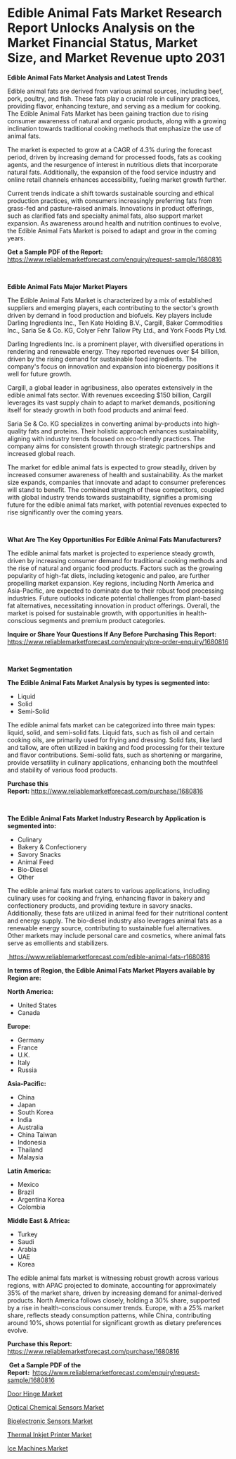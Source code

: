 <p><h1>Edible Animal Fats Market Research Report Unlocks Analysis on the Market Financial Status, Market Size, and Market Revenue upto 2031</h1></p><p><strong>Edible Animal Fats Market Analysis and Latest Trends</strong></p>
<p><p>Edible animal fats are derived from various animal sources, including beef, pork, poultry, and fish. These fats play a crucial role in culinary practices, providing flavor, enhancing texture, and serving as a medium for cooking. The Edible Animal Fats Market has been gaining traction due to rising consumer awareness of natural and organic products, along with a growing inclination towards traditional cooking methods that emphasize the use of animal fats.</p><p>The market is expected to grow at a CAGR of 4.3% during the forecast period, driven by increasing demand for processed foods, fats as cooking agents, and the resurgence of interest in nutritious diets that incorporate natural fats. Additionally, the expansion of the food service industry and online retail channels enhances accessibility, fueling market growth further. </p><p>Current trends indicate a shift towards sustainable sourcing and ethical production practices, with consumers increasingly preferring fats from grass-fed and pasture-raised animals. Innovations in product offerings, such as clarified fats and specialty animal fats, also support market expansion. As awareness around health and nutrition continues to evolve, the Edible Animal Fats Market is poised to adapt and grow in the coming years.</p></p>
<p><strong>Get a Sample PDF of the Report:&nbsp;</strong> <a href="https://www.reliablemarketforecast.com/enquiry/request-sample/1680816?utm_campaign=1435&utm_medium=2&utm_source=Github&utm_content=ia&utm_term=13102024&utm_id=edible-animal-fats">https://www.reliablemarketforecast.com/enquiry/request-sample/1680816</a></p>
<p>&nbsp;</p>
<p><strong>Edible Animal Fats Major Market Players</strong></p>
<p><p>The Edible Animal Fats Market is characterized by a mix of established suppliers and emerging players, each contributing to the sector's growth driven by demand in food production and biofuels. Key players include Darling Ingredients Inc., Ten Kate Holding B.V., Cargill, Baker Commodities Inc., Saria Se & Co. KG, Colyer Fehr Tallow Pty Ltd., and York Foods Pty Ltd.</p><p>Darling Ingredients Inc. is a prominent player, with diversified operations in rendering and renewable energy. They reported revenues over $4 billion, driven by the rising demand for sustainable food ingredients. The company's focus on innovation and expansion into bioenergy positions it well for future growth.</p><p>Cargill, a global leader in agribusiness, also operates extensively in the edible animal fats sector. With revenues exceeding $150 billion, Cargill leverages its vast supply chain to adapt to market demands, positioning itself for steady growth in both food products and animal feed.</p><p>Saria Se & Co. KG specializes in converting animal by-products into high-quality fats and proteins. Their holistic approach enhances sustainability, aligning with industry trends focused on eco-friendly practices. The company aims for consistent growth through strategic partnerships and increased global reach.</p><p>The market for edible animal fats is expected to grow steadily, driven by increased consumer awareness of health and sustainability. As the market size expands, companies that innovate and adapt to consumer preferences will stand to benefit. The combined strength of these competitors, coupled with global industry trends towards sustainability, signifies a promising future for the edible animal fats market, with potential revenues expected to rise significantly over the coming years.</p></p>
<p>&nbsp;</p>
<p><strong>What Are The Key Opportunities For Edible Animal Fats Manufacturers?</strong></p>
<p><p>The edible animal fats market is projected to experience steady growth, driven by increasing consumer demand for traditional cooking methods and the rise of natural and organic food products. Factors such as the growing popularity of high-fat diets, including ketogenic and paleo, are further propelling market expansion. Key regions, including North America and Asia-Pacific, are expected to dominate due to their robust food processing industries. Future outlooks indicate potential challenges from plant-based fat alternatives, necessitating innovation in product offerings. Overall, the market is poised for sustainable growth, with opportunities in health-conscious segments and premium product categories.</p></p>
<p><strong>Inquire or Share Your Questions If Any Before Purchasing This Report:</strong> <a href="https://www.reliablemarketforecast.com/enquiry/pre-order-enquiry/1680816?utm_campaign=1435&utm_medium=2&utm_source=Github&utm_content=ia&utm_term=13102024&utm_id=edible-animal-fats">https://www.reliablemarketforecast.com/enquiry/pre-order-enquiry/1680816</a></p>
<p>&nbsp;</p>
<p><strong>Market Segmentation</strong></p>
<p><strong>The Edible Animal Fats Market Analysis by types is segmented into:</strong></p>
<p><ul><li>Liquid</li><li>Solid</li><li>Semi-Solid</li></ul></p>
<p><p>The edible animal fats market can be categorized into three main types: liquid, solid, and semi-solid fats. Liquid fats, such as fish oil and certain cooking oils, are primarily used for frying and dressing. Solid fats, like lard and tallow, are often utilized in baking and food processing for their texture and flavor contributions. Semi-solid fats, such as shortening or margarine, provide versatility in culinary applications, enhancing both the mouthfeel and stability of various food products.</p></p>
<p><strong>Purchase this Report:&nbsp;</strong><a href="https://www.reliablemarketforecast.com/purchase/1680816?utm_campaign=1435&utm_medium=2&utm_source=Github&utm_content=ia&utm_term=13102024&utm_id=edible-animal-fats">https://www.reliablemarketforecast.com/purchase/1680816</a></p>
<p>&nbsp;</p>
<p><strong>The Edible Animal Fats Market Industry Research by Application is segmented into:</strong></p>
<p><ul><li>Culinary</li><li>Bakery & Confectionery</li><li>Savory Snacks</li><li>Animal Feed</li><li>Bio-Diesel</li><li>Other</li></ul></p>
<p><p>The edible animal fats market caters to various applications, including culinary uses for cooking and frying, enhancing flavor in bakery and confectionery products, and providing texture in savory snacks. Additionally, these fats are utilized in animal feed for their nutritional content and energy supply. The bio-diesel industry also leverages animal fats as a renewable energy source, contributing to sustainable fuel alternatives. Other markets may include personal care and cosmetics, where animal fats serve as emollients and stabilizers.</p></p>
<p><a href="https://www.reliablemarketforecast.com/edible-animal-fats-r1680816?utm_campaign=1435&utm_medium=2&utm_source=Github&utm_content=ia&utm_term=13102024&utm_id=edible-animal-fats">&nbsp;https://www.reliablemarketforecast.com/edible-animal-fats-r1680816</a></p>
<p><strong>In terms of Region, the Edible Animal Fats Market Players available by Region are:</strong></p>
<p>
    <p> <strong> North America: </strong>
        <ul>
            <li>United States</li>
            <li>Canada</li>
        </ul>
        </p> 
    <p> <strong> Europe: </strong>
        <ul>
            <li>Germany</li>
            <li>France</li>
            <li>U.K.</li>
            <li>Italy</li>
            <li>Russia</li>
        </ul>
        </p> 
    <p> <strong> Asia-Pacific: </strong>
        <ul>
            <li>China</li>
            <li>Japan</li>
            <li>South Korea</li>
            <li>India</li>
            <li>Australia</li>
            <li>China Taiwan</li>
            <li>Indonesia</li>
            <li>Thailand</li>
            <li>Malaysia</li>
        </ul>
        </p> 
    <p> <strong> Latin America: </strong>
        <ul>
            <li>Mexico</li>
            <li>Brazil</li>
            <li>Argentina Korea</li>
            <li>Colombia</li>
        </ul>
        </p> 
    <p> <strong> Middle East & Africa: </strong>
        <ul>
            <li>Turkey</li>
            <li>Saudi</li>
            <li>Arabia</li>
            <li>UAE</li>
            <li>Korea</li>
        </ul>
    </p>
    </p>
<p><p>The edible animal fats market is witnessing robust growth across various regions, with APAC projected to dominate, accounting for approximately 35% of the market share, driven by increasing demand for animal-derived products. North America follows closely, holding a 30% share, supported by a rise in health-conscious consumer trends. Europe, with a 25% market share, reflects steady consumption patterns, while China, contributing around 10%, shows potential for significant growth as dietary preferences evolve.</p></p>
<p><strong>Purchase this Report: </strong><a href="https://www.reliablemarketforecast.com/purchase/1680816?utm_campaign=1435&utm_medium=2&utm_source=Github&utm_content=ia&utm_term=13102024&utm_id=edible-animal-fats">https://www.reliablemarketforecast.com/purchase/1680816</a></p>
<p>&nbsp;<strong>Get a Sample PDF of the Report:&nbsp;&nbsp;</strong><a href="https://www.reliablemarketforecast.com/enquiry/request-sample/1680816?utm_campaign=1435&utm_medium=2&utm_source=Github&utm_content=ia&utm_term=13102024&utm_id=edible-animal-fats">https://www.reliablemarketforecast.com/enquiry/request-sample/1680816</a></p>
<p><strong></strong></p>
<p><p><a href="https://issuu.com/reportprime-2/docs/door-hinge-market-size-2030.pptx_22ebcbe78dbdef?utm_campaign=1435&utm_medium=2&utm_source=Github&utm_content=ia&utm_term=13102024&utm_id=edible-animal-fats">Door Hinge Market</a></p><p><a href="https://www.linkedin.com/pulse/future-optical-chemical-sensors-market-global-forecast-huske?utm_campaign=1435&utm_medium=2&utm_source=Github&utm_content=ia&utm_term=13102024&utm_id=edible-animal-fats">Optical Chemical Sensors Market</a></p><p><a href="https://www.linkedin.com/pulse/bioelectronic-sensors-market-size-type-wearablenon-wearable-4w0we?utm_campaign=1435&utm_medium=2&utm_source=Github&utm_content=ia&utm_term=13102024&utm_id=edible-animal-fats">Bioelectronic Sensors Market</a></p><p><a href="https://github.com/shantaev7par/Market-Research-Report-List-1/blob/main/thermal-inkjet-printer-market.md?utm_campaign=1435&utm_medium=2&utm_source=Github&utm_content=ia&utm_term=13102024&utm_id=edible-animal-fats">Thermal Inkjet Printer Market</a></p><p><a href="https://issuu.com/reportprime-2/docs/ice-machines-market-size-2030.pptx_b2b3c58912d513?utm_campaign=1435&utm_medium=2&utm_source=Github&utm_content=ia&utm_term=13102024&utm_id=edible-animal-fats">Ice Machines Market</a></p></p>